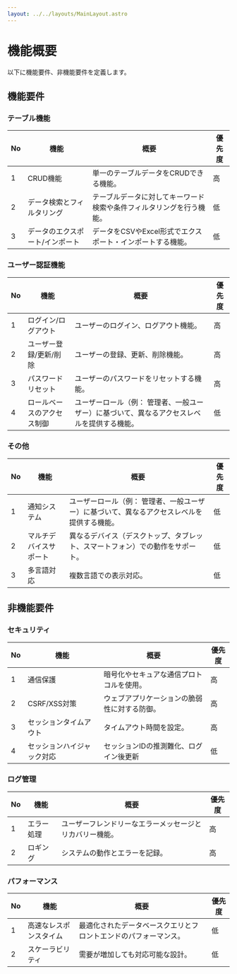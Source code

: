 ```yaml
---
layout: ../../layouts/MainLayout.astro
---
```

# 機能概要
以下に機能要件、非機能要件を定義します。

## 機能要件
### テーブル機能
|  No  |  機能  |  概要  |  優先度  |
| ---- | ---- | ---- | ---- |
|  1  |  CRUD機能  |  単一のテーブルデータをCRUDできる機能。  |  高  |
|  2  |  データ検索とフィルタリング  |  テーブルデータに対してキーワード検索や条件フィルタリングを行う機能。  |  低  |
|  3  |  データのエクスポート/インポート  |  データをCSVやExcel形式でエクスポート・インポートする機能。  |  低 |


### ユーザー認証機能
|  No  |  機能  |  概要  |  優先度  |
| ---- | ---- | ---- | ---- |
|  1  |  ログイン/ログアウト  |  ユーザーのログイン、ログアウト機能。  |  高  |
|  2  |  ユーザー登録/更新/削除  |  ユーザーの登録、更新、削除機能。  |  高  |
|  3  |  パスワードリセット  |  ユーザーのパスワードをリセットする機能。  |  高  |
|  4  |  ロールベースのアクセス制御  |  ユーザーロール（例：  管理者、一般ユーザー）に基づいて、異なるアクセスレベルを提供する機能。  |  低  |

### その他
|  No  |  機能  |  概要  |  優先度  |
| ---- | ---- | ---- | ---- |
|  1  |  通知システム  |  ユーザーロール（例：  管理者、一般ユーザー）に基づいて、異なるアクセスレベルを提供する機能。  |  低  |
|  2  |  マルチデバイスサポート  |  異なるデバイス（デスクトップ、タブレット、スマートフォン）での動作をサポート。  |  低  
|  3  |  多言語対応  |  複数言語での表示対応。  |  低  |

## 非機能要件
### セキュリティ
|  No  |  機能  |  概要  |  優先度  |
| ---- | ---- | ---- | ---- |
|  1  |  通信保護  |  暗号化やセキュアな通信プロトコルを使用。  |  高  |
|  2  |  CSRF/XSS対策  |  ウェブアプリケーションの脆弱性に対する防御。  |  高  |
|  3  |  セッションタイムアウト  |  タイムアウト時間を設定。  |  高  |
|  4  |  セッションハイジャック対応  |  セッションIDの推測難化、ログイン後更新  |  低  |

### ログ管理
|  No  |  機能  |  概要  |  優先度  |
| ---- | ---- | ---- | ---- |
|  1  |  エラー処理  |  ユーザーフレンドリーなエラーメッセージとリカバリー機能。  |  高  |
|  2  |  ロギング  |  システムの動作とエラーを記録。  |  高  |

### パフォーマンス
|  No  |  機能  |  概要  |  優先度  |
| ---- | ---- | ---- | ---- |
|  1  |  高速なレスポンスタイム  |  最適化されたデータベースクエリとフロントエンドのパフォーマンス。  |  低  |
|  2  |  スケーラビリティ  |  需要が増加しても対応可能な設計。  |  低  |



